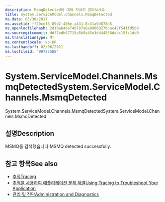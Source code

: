 ```yaml
---
description: MsmqDetected에 대해 자세히 알아보세요.
title: System.ServiceModel.Channels.MsmqDetected
ms.date: 03/30/2017
ms.assetid: ff20cef5-89d2-408e-a431-8c31a9d878d5
ms.openlocfilehash: 2d19a64de748787a0a08669276cac42f541fd508
ms.sourcegitcommit: ddf7edb67715a5b9a45e3dd44536dabc153c1de0
ms.translationtype: MT
ms.contentlocale: ko-KR
ms.lasthandoff: 02/06/2021
ms.locfileid: "99727588"
---
```

# <a name="systemservicemodelchannelsmsmqdetected"></a><span data-ttu-id="f0320-103">System.ServiceModel.Channels.MsmqDetected</span><span class="sxs-lookup"><span data-stu-id="f0320-103">System.ServiceModel.Channels.MsmqDetected</span></span>

<span data-ttu-id="f0320-104">System.ServiceModel.Channels.MsmqDetected</span><span class="sxs-lookup"><span data-stu-id="f0320-104">System.ServiceModel.Channels.MsmqDetected</span></span>  
  
## <a name="description"></a><span data-ttu-id="f0320-105">설명</span><span class="sxs-lookup"><span data-stu-id="f0320-105">Description</span></span>  

 <span data-ttu-id="f0320-106">MSMQ를 검색했습니다.</span><span class="sxs-lookup"><span data-stu-id="f0320-106">MSMQ detected successfully.</span></span>  
  
## <a name="see-also"></a><span data-ttu-id="f0320-107">참고 항목</span><span class="sxs-lookup"><span data-stu-id="f0320-107">See also</span></span>

- [<span data-ttu-id="f0320-108">추적</span><span class="sxs-lookup"><span data-stu-id="f0320-108">Tracing</span></span>](index.md)
- [<span data-ttu-id="f0320-109">추적을 사용하여 애플리케이션 문제 해결</span><span class="sxs-lookup"><span data-stu-id="f0320-109">Using Tracing to Troubleshoot Your Application</span></span>](using-tracing-to-troubleshoot-your-application.md)
- [<span data-ttu-id="f0320-110">관리 및 진단</span><span class="sxs-lookup"><span data-stu-id="f0320-110">Administration and Diagnostics</span></span>](../index.md)
